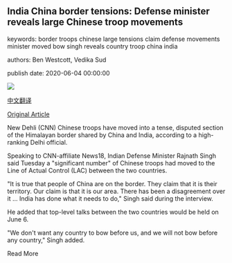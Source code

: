 ## India China border tensions: Defense minister reveals large Chinese troop movements

keywords: border troops chinese large tensions claim defense movements minister moved bow singh reveals country troop china india

authors: Ben Westcott, Vedika Sud

publish date: 2020-06-04 00:00:00

![](https://cdn.cnn.com/cnnnext/dam/assets/200604131317-01-china-india-flag-super-tease.jpg)

[中文翻译](India%20China%20border%20tensions%3A%20Defense%20minister%20reveals%20large%20Chinese%20troop%20movements_zh.md)

[Original Article](https://edition.cnn.com/2020/06/04/india/china-india-border-standoff-intl-hnk/index.html)

New Dehli (CNN) Chinese troops have moved into a tense, disputed section of the Himalayan border shared by China and India, according to a high-ranking Delhi official.

Speaking to CNN-affiliate News18, Indian Defense Minister Rajnath Singh said Tuesday a "significant number" of Chinese troops had moved to the Line of Actual Control (LAC) between the two countries.

"It is true that people of China are on the border. They claim that it is their territory. Our claim is that it is our area. There has been a disagreement over it ... India has done what it needs to do," Singh said during the interview.

He added that top-level talks between the two countries would be held on June 6.

"We don't want any country to bow before us, and we will not bow before any country," Singh added.

Read More